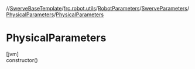 //[SwerveBaseTemplate](../../../../../index.md)/[frc.robot.utils](../../../index.md)/[RobotParameters](../../index.md)/[SwerveParameters](../index.md)/[PhysicalParameters](index.md)/[PhysicalParameters](-physical-parameters.md)

# PhysicalParameters

[jvm]\
constructor()
